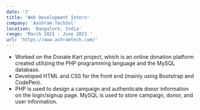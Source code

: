 ```yaml
---
date: '2'
title: 'Web Development Intern'
company: 'Aashram TechSol'
location: 'Bangalore, India'
range: 'March 2021 - June 2021 '
url: 'https://www.ashramtech.com/'
---
```


- Worked on the Donate Kart project, which is an online donation platform created utilizing the PHP programming language and the MySQL database.
- Developed HTML and CSS for the front end (mainly using Bootstrap and CodePen).
- PHP is used to design a campaign and authenticate donor information on the login/signup page. MySQL is used to store campaign, donor, and user information.

